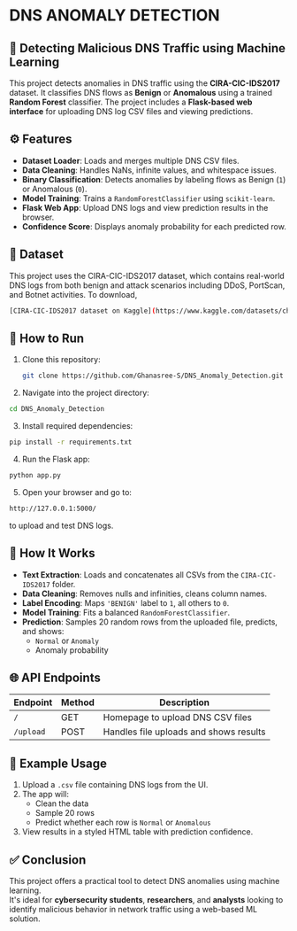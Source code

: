 # DNS ANOMALY DETECTION

## 🚨 Detecting Malicious DNS Traffic using Machine Learning

This project detects anomalies in DNS traffic using the **CIRA-CIC-IDS2017** dataset. It classifies DNS flows as **Benign** or **Anomalous** using a trained **Random Forest** classifier. The project includes a **Flask-based web interface** for uploading DNS log CSV files and viewing predictions.



## ⚙️ Features

- **Dataset Loader**: Loads and merges multiple DNS CSV files.
- **Data Cleaning**: Handles NaNs, infinite values, and whitespace issues.
- **Binary Classification**: Detects anomalies by labeling flows as Benign (`1`) or Anomalous (`0`).
- **Model Training**: Trains a `RandomForestClassifier` using `scikit-learn`.
- **Flask Web App**: Upload DNS logs and view prediction results in the browser.
- **Confidence Score**: Displays anomaly probability for each predicted row.

## 📁 Dataset
This project uses the CIRA-CIC-IDS2017 dataset, which contains real-world DNS logs from both benign and attack scenarios including DDoS, PortScan, and Botnet activities.
To download,
``` bash
[CIRA-CIC-IDS2017 dataset on Kaggle](https://www.kaggle.com/datasets/chethuhn/network-intrusion-dataset)
```


## 🚀 How to Run

1. Clone this repository:
   ```bash
   git clone https://github.com/Ghanasree-S/DNS_Anomaly_Detection.git
   ```
2. Navigate into the project directory:
  ```bash
  cd DNS_Anomaly_Detection
  ```
3. Install required dependencies:
  ```bash
  pip install -r requirements.txt
  ```
4. Run the Flask app:
  ```bash
  python app.py
  ```
5. Open your browser and go to:
  ```bash
  http://127.0.0.1:5000/
   ```
  to upload and test DNS logs.

  

## 🧠 How It Works

- **Text Extraction**: Loads and concatenates all CSVs from the `CIRA-CIC-IDS2017` folder.
- **Data Cleaning**: Removes nulls and infinities, cleans column names.
- **Label Encoding**: Maps `'BENIGN'` label to `1`, all others to `0`.
- **Model Training**: Fits a balanced `RandomForestClassifier`.
- **Prediction**: Samples 20 random rows from the uploaded file, predicts, and shows:
  - `Normal` or `Anomaly`
  - Anomaly probability



## 🌐 API Endpoints

| Endpoint   | Method | Description                            |
|------------|--------|----------------------------------------|
| `/`        | GET    | Homepage to upload DNS CSV files       |
| `/upload`  | POST   | Handles file uploads and shows results |



## 🧪 Example Usage

1. Upload a `.csv` file containing DNS logs from the UI.
2. The app will:
   - Clean the data
   - Sample 20 rows
   - Predict whether each row is `Normal` or `Anomalous`
3. View results in a styled HTML table with prediction confidence.


## ✅ Conclusion

This project offers a practical tool to detect DNS anomalies using machine learning.  
It's ideal for **cybersecurity students**, **researchers**, and **analysts** looking to identify malicious behavior in network traffic using a web-based ML solution.
